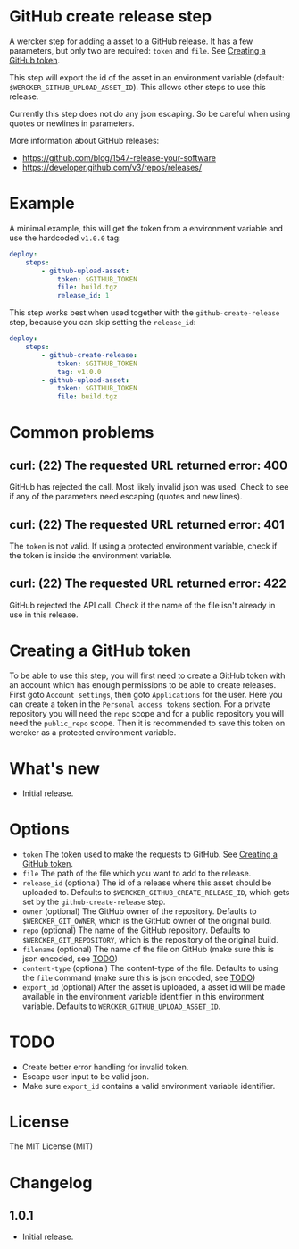 # GitHub create release step

A wercker step for adding a asset to a GitHub release. It has a few parameters, but only two are required: `token` and `file`. See [Creating a GitHub token](#creating-a-github-token).

This step will export the id of the asset in an environment variable (default: `$WERCKER_GITHUB_UPLOAD_ASSET_ID`). This allows other steps to use this release.

Currently this step does not do any json escaping. So be careful when using quotes or newlines in parameters.

More information about GitHub releases:

- https://github.com/blog/1547-release-your-software
- https://developer.github.com/v3/repos/releases/

# Example

A minimal example, this will get the token from a environment variable and use the hardcoded `v1.0.0` tag:

``` yaml
deploy:
    steps:
        - github-upload-asset:
            token: $GITHUB_TOKEN
            file: build.tgz
            release_id: 1
```

This step works best when used together with the `github-create-release` step, because you can skip setting the `release_id`:

``` yaml
deploy:
    steps:
        - github-create-release:
            token: $GITHUB_TOKEN
            tag: v1.0.0
        - github-upload-asset:
            token: $GITHUB_TOKEN
            file: build.tgz
```

# Common problems

## curl: (22) The requested URL returned error: 400

GitHub has rejected the call. Most likely invalid json was used. Check to see if any of the parameters need escaping (quotes and new lines).

## curl: (22) The requested URL returned error: 401

The `token` is not valid. If using a protected environment variable, check if the token is inside the environment variable.

## curl: (22) The requested URL returned error: 422

GitHub rejected the API call. Check if the name of the file isn't already in use in this release.

# Creating a GitHub token

To be able to use this step, you will first need to create a GitHub token with an account which has enough permissions to be able to create releases. First goto `Account settings`, then goto `Applications` for the user. Here you can create a token in the `Personal access tokens` section. For a private repository you will need the `repo` scope and for a public repository you will need the `public_repo` scope. Then it is recommended to save this token on wercker as a protected environment variable.

# What's new

- Initial release.

# Options

- `token` The token used to make the requests to GitHub. See [Creating a GitHub token](#creating-a-github-token).
- `file` The path of the file which you want to add to the release.
- `release_id` (optional) The id of a release where this asset should be uploaded to. Defaults to `$WERCKER_GITHUB_CREATE_RELEASE_ID`, which gets set by the `github-create-release` step.
- `owner` (optional) The GitHub owner of the repository. Defaults to `$WERCKER_GIT_OWNER`, which is the GitHub owner of the original build.
- `repo` (optional) The name of the GitHub repository. Defaults to `$WERCKER_GIT_REPOSITORY`, which is the repository of the original build.
- `filename` (optional) The name of the file on GitHub (make sure this is json encoded, see [TODO](#todo))
- `content-type` (optional) The content-type of the file. Defaults to using the `file` command (make sure this is json encoded, see [TODO](#todo))
- `export_id` (optional) After the asset is uploaded, a asset id will be made available in the environment variable identifier in this environment variable. Defaults to `WERCKER_GITHUB_UPLOAD_ASSET_ID`.

# TODO

- Create better error handling for invalid token.
- Escape user input to be valid json.
- Make sure `export_id` contains a valid environment variable identifier.

# License

The MIT License (MIT)

# Changelog

## 1.0.1

- Initial release.
